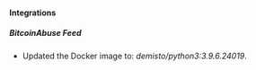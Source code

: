 #### Integrations
##### BitcoinAbuse Feed
- Updated the Docker image to: *demisto/python3:3.9.6.24019*.
